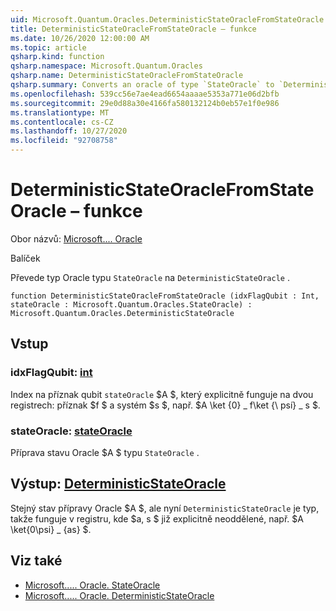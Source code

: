 ```yaml
---
uid: Microsoft.Quantum.Oracles.DeterministicStateOracleFromStateOracle
title: DeterministicStateOracleFromStateOracle – funkce
ms.date: 10/26/2020 12:00:00 AM
ms.topic: article
qsharp.kind: function
qsharp.namespace: Microsoft.Quantum.Oracles
qsharp.name: DeterministicStateOracleFromStateOracle
qsharp.summary: Converts an oracle of type `StateOracle` to `DeterministicStateOracle`.
ms.openlocfilehash: 539cc56e7ae4ead6654aaaae5353a771e06d2bfb
ms.sourcegitcommit: 29e0d88a30e4166fa580132124b0eb57e1f0e986
ms.translationtype: MT
ms.contentlocale: cs-CZ
ms.lasthandoff: 10/27/2020
ms.locfileid: "92708758"
---
```

# <a name="deterministicstateoraclefromstateoracle-function"></a>DeterministicStateOracleFromStateOracle – funkce

Obor názvů: [Microsoft.... Oracle](xref:Microsoft.Quantum.Oracles)

Balíček [](https://nuget.org/packages/)


Převede typ Oracle typu `StateOracle` na `DeterministicStateOracle` .

```qsharp
function DeterministicStateOracleFromStateOracle (idxFlagQubit : Int, stateOracle : Microsoft.Quantum.Oracles.StateOracle) : Microsoft.Quantum.Oracles.DeterministicStateOracle
```


## <a name="input"></a>Vstup

### <a name="idxflagqubit--int"></a>idxFlagQubit: [int](xref:microsoft.quantum.lang-ref.int)

Index na příznak qubit `stateOracle` $A $, který explicitně funguje na dvou registrech: příznak $f $ a systém $s $, např. $A \ket {0} \_ f\ket {\ psí} \_ s $.


### <a name="stateoracle--stateoracle"></a>stateOracle: [stateOracle](xref:Microsoft.Quantum.Oracles.StateOracle)

Příprava stavu Oracle $A $ typu `StateOracle` .



## <a name="output--deterministicstateoracle"></a>Výstup: [DeterministicStateOracle](xref:Microsoft.Quantum.Oracles.DeterministicStateOracle)

Stejný stav přípravy Oracle $A $, ale nyní `DeterministicStateOracle` je typ, takže funguje v registru, kde $a, s $ již explicitně neoddělené, např.  $A \ket{0\psi} \_ {as} $.

## <a name="see-also"></a>Viz také

- [Microsoft..... Oracle. StateOracle](xref:Microsoft.Quantum.Oracles.StateOracle)
- [Microsoft..... Oracle. DeterministicStateOracle](xref:Microsoft.Quantum.Oracles.DeterministicStateOracle)